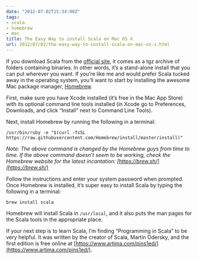 ```yaml
---
date: "2012-07-02T15:34:00Z"
tags:
- scala
- homebrew
- mac
title: The Easy Way to install Scala on Mac OS X
url: 2012/07/02/the-easy-way-to-install-scala-on-mac-os-x.html
---
```


If you download Scala from the [official site](https://www.scala-lang.org/download), it comes as a tgz archive of folders containing binaries. In other words, it’s a stand-alone install that you can put wherever you want. If you’re like me and would prefer Scala tucked away in the operating system, you’ll want to start by installing the awesome Mac package manager, [Homebrew](https://brew.sh/).

First, make sure you have Xcode installed (it’s free in the Mac App Store) with its optional command line tools installed (in Xcode go to Preferences, Downloads, and click “Install” next to Command Line Tools).

Next, install Homebrew by running the following in a terminal: 

```shell
/usr/bin/ruby -e "$(curl -fsSL https://raw.githubusercontent.com/Homebrew/install/master/install)"
```

_Note: The above command is changed by the Homebrew guys from time to time. If the above command doesn’t seem to be working, check the Homebrew website for the latest incantation: [https://brew.sh/](https://brew.sh/)_

Follow the instructions and enter your system password when prompted. Once Homebrew is installed, it’s super easy to install Scala by typing the following in a terminal:

```
brew install scala
```

Homebrew will install Scala in `/usr/local`, and it also puts the man pages for the Scala tools in the appropriate place.

If your next step is to learn Scala, I’m finding “Programming in Scala” to be very helpful. It was written by the creator of Scala, Martin Odersky, and the first edition is free online at [https://www.artima.com/pins1ed/](https://www.artima.com/pins1ed/).
